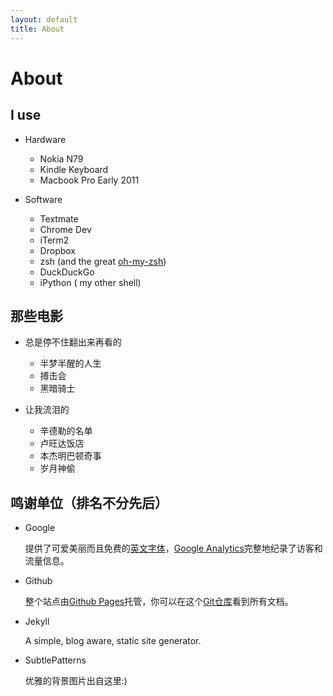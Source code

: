 ```yaml
---
layout: default
title: About
---
```


About
=====


I use
------
* Hardware

    * Nokia N79
    * Kindle Keyboard
    * Macbook Pro Early 2011

* Software

    * Textmate
    * Chrome Dev
    * iTerm2
    * Dropbox
    * zsh (and the great [oh-my-zsh][ohmyzsh])
    * DuckDuckGo
    * iPython ( my other shell)

[ohmyzsh]: https://github.com/robbyrussell/oh-my-zsh

那些电影
------
* 总是停不住翻出来再看的

	* 半梦半醒的人生
	* 搏击会
	* 黑暗骑士

* 让我流泪的

	* 辛德勒的名单
	* 卢旺达饭店
	* 本杰明巴顿奇事
	* 岁月神偷

鸣谢单位（排名不分先后）
----
* Google

	提供了可爱美丽而且免费的[英文字体][webfont]，[Google Analytics][googleanalytics]完整地纪录了访客和流量信息。

* Github

	整个站点由[Github Pages][githubpages]托管，你可以在这个[Git仓库][gitrepo]看到所有文档。

* Jekyll

	A simple, blog aware, static site generator. 
	
* SubtlePatterns

	优雅的背景图片出自这里:)

[webfont]: http://www.google.com/webfonts/specimen/Bitter
[googleanalytics]: https://www.google.com/analytics/
[githubpages]: http://pages.github.com/ "Github Pages"
[gitrepo]: http://github.com/seansay/seansay.github.com
[jekyll]: https://github.com/mojombo/jekyll "Jekyll"

